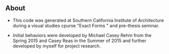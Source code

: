## About

- This code was generated at Southern California Institute of Architecture during a visual studies cpurse "Exact Forms " and 
pre-thesis seminar.

- Initial behaviors were developed by Michael Casey Rehm from the Spring 2015 and Casey Reas in the Summer of 2015 and further developed by myself for project research.
